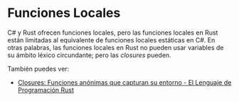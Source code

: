 # Funciones Locales

C# y Rust ofrecen funciones locales, pero las funciones locales en Rust están 
limitadas al equivalente de funciones locales estáticas en C#. En otras 
palabras, las funciones locales en Rust no pueden usar variables de su ámbito 
léxico circundante; pero las _closures_ pueden.

También puedes ver:

- [Closures: Funciones anónimas que capturan su entorno - El Lenguaje de Programación Rust]

    [Closures: Funciones anónimas que capturan su entorno - El Lenguaje de Programación Rust]: https://rustlanges.github.io/rust-book-es/ch13-01-closures.html?highlight=closure#closures-funciones-anónimas-que-capturan-su-entorno